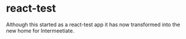 # react-test
Although this started as a react-test app it has now transformed into the new home for Intermeetiate. 
